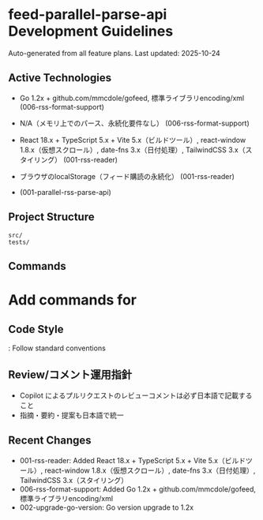 # feed-parallel-parse-api Development Guidelines

Auto-generated from all feature plans. Last updated: 2025-10-24

## Active Technologies
- Go 1.2x + github.com/mmcdole/gofeed, 標準ライブラリencoding/xml (006-rss-format-support)
- N/A（メモリ上でのパース、永続化要件なし） (006-rss-format-support)
- React 18.x + TypeScript 5.x + Vite 5.x（ビルドツール）, react-window 1.8.x（仮想スクロール）, date-fns 3.x（日付処理）, TailwindCSS 3.x（スタイリング） (001-rss-reader)
- ブラウザのlocalStorage（フィード購読の永続化） (001-rss-reader)

- (001-parallel-rss-parse-api)

## Project Structure

```text
src/
tests/
```

## Commands

# Add commands for

## Code Style

: Follow standard conventions

## Review/コメント運用指針

- Copilot によるプルリクエストのレビューコメントは必ず日本語で記載すること
- 指摘・要約・提案も日本語で統一

## Recent Changes
- 001-rss-reader: Added React 18.x + TypeScript 5.x + Vite 5.x（ビルドツール）, react-window 1.8.x（仮想スクロール）, date-fns 3.x（日付処理）, TailwindCSS 3.x（スタイリング）
- 006-rss-format-support: Added Go 1.2x + github.com/mmcdole/gofeed, 標準ライブラリencoding/xml
- 002-upgrade-go-version: Go version upgrade to 1.2x


<!-- MANUAL ADDITIONS START -->
<!-- MANUAL ADDITIONS END -->

